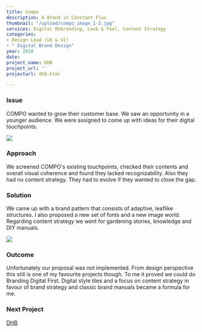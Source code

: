 ```yaml
---
title: Compo
description: A Brand in Constant Flux
thumbnail: "/upload/compo_image_1-2.jpg"
services: Digital Rebranding, Look & Feel, Content Strategy
categories:
- Design Lead (UX & UI)
- " Digital Brand Design"
year: 2018
date: 
project_name: DHB
project_url: ''
projecturl: dhb.html

---
```

### Issue

<p class="einleser">COMPO wanted to grow their customer base. We saw an opportunity in a younger audience. We were assigned to come up with ideas for their digital touchpoints.</p>

<SingleProjectHeader :services="$page.frontmatter.services" :year="$page.frontmatter.year.toString()" :categories="$page.frontmatter.categories" />

![](/upload/compo_image_2-1.jpg)

### Approach

<p class="einleser">We screened COMPO's existing touchpoints, checked their contents and overall visual coherence and found they lacked recognizability. Also they had no content strategy. They had to evolve if they wanted to close the gap.</p>

### Solution

We came up with a brand pattern that consists of adaptive, leaflike structures. I also proposed a new set of fonts and a new image world. Regarding content strategy we went for gardening stories, knowledge and DIY manuals.

![](/upload/compo_image_3.jpg)

### Outcome

Unfortunately our proposal was not implemented. From design perspective this still is one of my favourite projects though. To me it proved we could do Branding Digital First. Digital style tiles and a focus on content strategy in favour of brand strategy and classic brand manuals became a formula for me.

### **Next Project**

[DHB](/works/dhb.html)